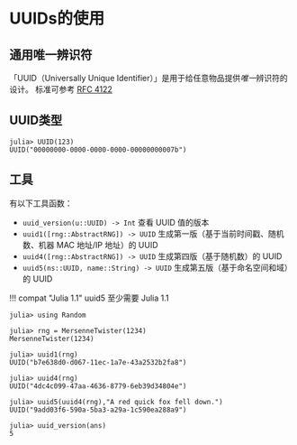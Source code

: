 # UUIDs的使用
## 通用唯一辨识符
「UUID（Universally Unique Identifier）」是用于给任意物品提供*唯一*辨识符的设计。
标准可参考 [RFC 4122](https://www.ietf.org/rfc/rfc4122)

## UUID类型
```julia-repl
julia> UUID(123)
UUID("00000000-0000-0000-0000-00000000007b")
```

## 工具
有以下工具函数：
- `uuid_version(u::UUID) -> Int` 查看 UUID 值的版本
- `uuid1([rng::AbstractRNG]) -> UUID` 生成第一版（基于当前时间戳、随机数、机器 MAC 地址/IP 地址）的 UUID
- `uuid4([rng::AbstractRNG]) -> UUID` 生成第四版（基于随机数）的 UUID
- `uuid5(ns::UUID, name::String) -> UUID` 生成第五版（基于命名空间和域）的 UUID

!!! compat "Julia 1.1"
	uuid5 至少需要 Julia 1.1

```julia-repl
julia> using Random

julia> rng = MersenneTwister(1234)
MersenneTwister(1234)

julia> uuid1(rng)
UUID("b7e638d0-d067-11ec-1a7e-43a2532b2fa8")

julia> uuid4(rng)
UUID("4dc4c099-47aa-4636-8779-6eb39d34804e")

julia> uuid5(uuid4(rng),"A red quick fox fell down.")
UUID("9add03f6-590a-5ba3-a29a-1c590ea288a9")

julia> uuid_version(ans)
5
```
